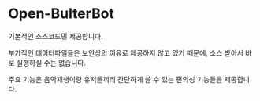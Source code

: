 # Open-BulterBot

기본적인 소스코드민 제공합니다.                                                                                                      
                                                                                                                             
부가적인 데이터파일들은 보안상의 이유로 제공하지 않고 있기 때문에, 소스 받아서 바로 실행하실 수는 없습니다.                                              
                                                                     
주요 기능은 음악재생이랑 유저들끼리 간단하게 쓸 수 있는 편의성 기능들을 제공합니다.                                                                    

